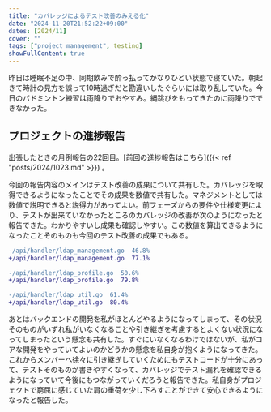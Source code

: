 ```yaml
---
title: "カバレッジによるテスト改善のみえる化"
date: "2024-11-20T21:52:22+09:00"
dates: [2024/11]
cover: ""
tags: ["project management", testing]
showFullContent: true
---
```


昨日は睡眠不足の中、同期飲みで酔っ払ってかなりひどい状態で寝ていた。朝起きて時計の見方を誤って10時過ぎだと勘違いしたぐらいには取り乱していた。今日のバドミントン練習は雨降りでおやすみ。縄跳びをもってきたのに雨降りでできなかった。

## プロジェクトの進捗報告

出張したときの月例報告の22回目。[前回の進捗報告はこちら]({{< ref "posts/2024/1023.md" >}}) 。

今回の報告内容のメインはテスト改善の成果について共有した。カバレッジを取得できるようになったことでその成果を数値で共有した。マネジメントとしては数値で説明できると説得力があってよい。前フェーズからの要件や仕様変更により、テストが出来ていなかったところのカバレッジの改善が次のようになったと報告できた。わかりやすいし成果も確認しやすい。この数値を算出できるようになったことそのものも今回のテスト改善の成果でもある。

```diff
-/api/handler/ldap_management.go  46.8%
+/api/handler/ldap_management.go  77.1%

-/api/handler/ldap_profile.go  50.6%
+/api/handler/ldap_profile.go  79.8%

-/api/handler/ldap_util.go  61.4%
+/api/handler/ldap_util.go  80.4%
```

あとはバックエンドの開発を私がほとんどやるようになってしまって、その状況そのものがいずれ私がいなくなることや引き継ぎを考慮するとよくない状況になってしまったという懸念も共有した。すぐにいなくなるわけではないが、私がコアな開発をやっていてよいのかどうかの懸念を私自身が抱くようになってきた。これからメンバーへ徐々に引き継ぎしていくためにもテストコードが十分にあって、テストそのものが書きやすくなって、カバレッジでテスト漏れを確認できるようになっていて今後にもつながっていくだろうと報告できた。私自身がプロジェクトで窮屈に感じていた肩の重荷を少し下ろすことができて安心できるようになったと報告した。
